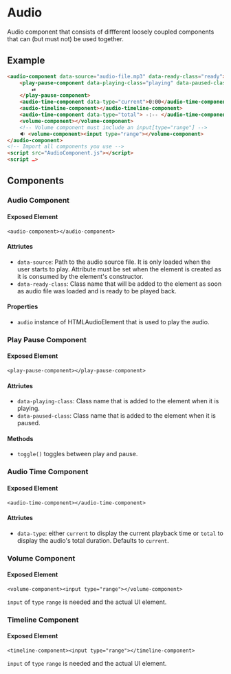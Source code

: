 # Audio

Audio component that consists of diffferent loosely coupled components that can (but must not) be
used together.

## Example
````html
<audio-component data-source="audio-file.mp3" data-ready-class="ready">
    <play-pause-component data-playing-class="playing" data-paused-class="paused">
        ⏯
    </play-pause-component>
    <audio-time-component data-type="current">0:00</audio-time-component>
    <audio-timeline-component></audio-timeline-component>
    <audio-time-component data-type="total"> -:-- </audio-time-component>
    <volume-component></volume-component>
    <!-- Volume component must include an input[type="range"] -->
    🔉 <volume-component><input type="range"></volume-component>
</audio-component>
<!-- Import all components you use -->
<script src="AudioComponent.js"></script>
<script …>
````



## Components



### Audio Component

#### Exposed Element
`<audio-component></audio-component>`

#### Attriutes
- `data-source`: Path to the audio source file. It is only loaded when the user starts to play. 
Attribute must be set when the element is created as it is consumed by the element's constructor.
- `data-ready-class`: Class name that will be added to the element as soon as audio file was loaded
and is ready to be played back.

#### Properties
- `audio` instance of HTMLAudioElement that is used to play the audio.



### Play Pause Component

#### Exposed Element
`<play-pause-component></play-pause-component>`

#### Attriutes
- `data-playing-class`: Class name that is added to the element when it is playing.
- `data-paused-class`: Class name that is added to the element when it is paused.

#### Methods
- `toggle()` toggles between play and pause.



### Audio Time Component

#### Exposed Element
`<audio-time-component></audio-time-component>`

#### Attriutes
- `data-type`: either `current` to display the current playback time or `total` to display the
audio's total duration. Defaults to `current`.



### Volume Component

#### Exposed Element
`<volume-component><input type="range"></volume-component>`

`input` of `type` `range` is needed and the actual UI element.



### Timeline Component

#### Exposed Element
`<timeline-component><input type="range"></timeline-component>`

`input` of `type` `range` is needed and the actual UI element.

